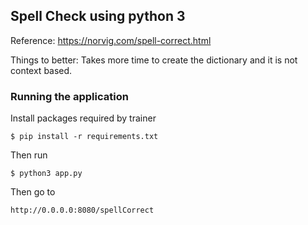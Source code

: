 ## Spell Check using python 3

Reference: https://norvig.com/spell-correct.html

Things to better: Takes more time to create the dictionary and it is not context based.

### Running the application

Install packages required by trainer
```angular2html
$ pip install -r requirements.txt
```
Then run
```angular2html
$ python3 app.py
```
Then go to
```angular2html
http://0.0.0.0:8080/spellCorrect
```